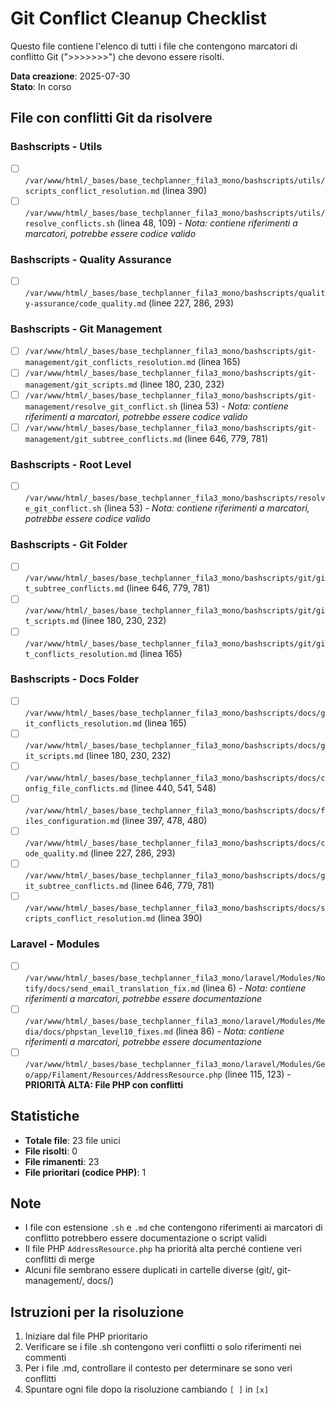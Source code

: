 # Git Conflict Cleanup Checklist

Questo file contiene l'elenco di tutti i file che contengono marcatori di conflitto Git (">>>>>>>") che devono essere risolti.

**Data creazione**: 2025-07-30  
**Stato**: In corso

## File con conflitti Git da risolvere

### Bashscripts - Utils
- [ ] `/var/www/html/_bases/base_techplanner_fila3_mono/bashscripts/utils/scripts_conflict_resolution.md` (linea 390)
- [ ] `/var/www/html/_bases/base_techplanner_fila3_mono/bashscripts/utils/resolve_conflicts.sh` (linea 48, 109) - *Nota: contiene riferimenti a marcatori, potrebbe essere codice valido*

### Bashscripts - Quality Assurance  
- [ ] `/var/www/html/_bases/base_techplanner_fila3_mono/bashscripts/quality-assurance/code_quality.md` (linee 227, 286, 293)

### Bashscripts - Git Management
- [ ] `/var/www/html/_bases/base_techplanner_fila3_mono/bashscripts/git-management/git_conflicts_resolution.md` (linea 165)
- [ ] `/var/www/html/_bases/base_techplanner_fila3_mono/bashscripts/git-management/git_scripts.md` (linee 180, 230, 232)
- [ ] `/var/www/html/_bases/base_techplanner_fila3_mono/bashscripts/git-management/resolve_git_conflict.sh` (linea 53) - *Nota: contiene riferimenti a marcatori, potrebbe essere codice valido*
- [ ] `/var/www/html/_bases/base_techplanner_fila3_mono/bashscripts/git-management/git_subtree_conflicts.md` (linee 646, 779, 781)

### Bashscripts - Root Level
- [ ] `/var/www/html/_bases/base_techplanner_fila3_mono/bashscripts/resolve_git_conflict.sh` (linea 53) - *Nota: contiene riferimenti a marcatori, potrebbe essere codice valido*

### Bashscripts - Git Folder
- [ ] `/var/www/html/_bases/base_techplanner_fila3_mono/bashscripts/git/git_subtree_conflicts.md` (linee 646, 779, 781)
- [ ] `/var/www/html/_bases/base_techplanner_fila3_mono/bashscripts/git/git_scripts.md` (linee 180, 230, 232)
- [ ] `/var/www/html/_bases/base_techplanner_fila3_mono/bashscripts/git/git_conflicts_resolution.md` (linea 165)

### Bashscripts - Docs Folder
- [ ] `/var/www/html/_bases/base_techplanner_fila3_mono/bashscripts/docs/git_conflicts_resolution.md` (linea 165)
- [ ] `/var/www/html/_bases/base_techplanner_fila3_mono/bashscripts/docs/git_scripts.md` (linee 180, 230, 232)
- [ ] `/var/www/html/_bases/base_techplanner_fila3_mono/bashscripts/docs/config_file_conflicts.md` (linee 440, 541, 548)
- [ ] `/var/www/html/_bases/base_techplanner_fila3_mono/bashscripts/docs/files_configuration.md` (linee 397, 478, 480)
- [ ] `/var/www/html/_bases/base_techplanner_fila3_mono/bashscripts/docs/code_quality.md` (linee 227, 286, 293)
- [ ] `/var/www/html/_bases/base_techplanner_fila3_mono/bashscripts/docs/git_subtree_conflicts.md` (linee 646, 779, 781)
- [ ] `/var/www/html/_bases/base_techplanner_fila3_mono/bashscripts/docs/scripts_conflict_resolution.md` (linea 390)

### Laravel - Modules
- [ ] `/var/www/html/_bases/base_techplanner_fila3_mono/laravel/Modules/Notify/docs/send_email_translation_fix.md` (linea 6) - *Nota: contiene riferimenti a marcatori, potrebbe essere documentazione*
- [ ] `/var/www/html/_bases/base_techplanner_fila3_mono/laravel/Modules/Media/docs/phpstan_level10_fixes.md` (linea 86) - *Nota: contiene riferimenti a marcatori, potrebbe essere documentazione*
- [ ] `/var/www/html/_bases/base_techplanner_fila3_mono/laravel/Modules/Geo/app/Filament/Resources/AddressResource.php` (linee 115, 123) - **PRIORITÀ ALTA: File PHP con conflitti**

## Statistiche
- **Totale file**: 23 file unici
- **File risolti**: 0
- **File rimanenti**: 23
- **File prioritari (codice PHP)**: 1

## Note
- I file con estensione `.sh` e `.md` che contengono riferimenti ai marcatori di conflitto potrebbero essere documentazione o script validi
- Il file PHP `AddressResource.php` ha priorità alta perché contiene veri conflitti di merge
- Alcuni file sembrano essere duplicati in cartelle diverse (git/, git-management/, docs/)

## Istruzioni per la risoluzione
1. Iniziare dal file PHP prioritario
2. Verificare se i file .sh contengono veri conflitti o solo riferimenti nei commenti
3. Per i file .md, controllare il contesto per determinare se sono veri conflitti
4. Spuntare ogni file dopo la risoluzione cambiando `[ ]` in `[x]`
